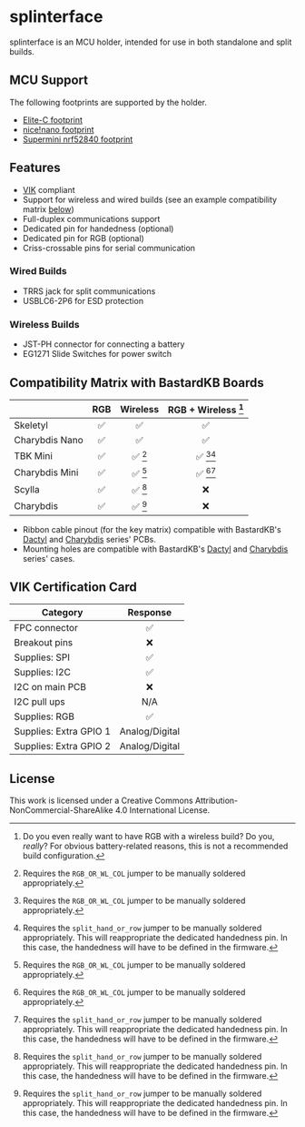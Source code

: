 # splinterface

splinterface is an MCU holder, intended for use in both standalone and split builds.

## MCU Support

The following footprints are supported by the holder.

* [Elite-C footprint](https://deskthority.net/wiki/Elite-C)
* [nice!nano footprint](https://nicekeyboards.com/docs/nice-nano/pinout-schematic/#pinout)
* [Supermini nrf52840 footprint](https://github.com/joric/nrfmicro/wiki/Alternatives#supermini-nrf52840)

## Features

* [VIK](https://github.com/sadekbaroudi/vik) compliant
* Support for wireless and wired builds (see an example compatibility matrix [below](#compatibility-matrix-with-bastardkb-boards))
* Full-duplex communications support
* Dedicated pin for handedness (optional)
* Dedicated pin for RGB (optional)
* Criss-crossable pins for serial communication

### Wired Builds

* TRRS jack for split communications
* USBLC6-2P6 for ESD protection

### Wireless Builds

* JST-PH connector for connecting a battery
* EG1271 Slide Switches for power switch

## Compatibility Matrix with BastardKB Boards

|                | RGB | Wireless | RGB + Wireless [^1] |
|----------------|:---:|:--------:|:-------------------:|
| Skeletyl       | ✅   | ✅        | ✅                 |
| Charybdis Nano | ✅   | ✅        | ✅                 |
| TBK Mini       | ✅   | ✅ [^2]   | ✅ [^2][^3]        |
| Charybdis Mini | ✅   | ✅ [^2]   | ✅ [^2][^3]        |
| Scylla         | ✅   | ✅ [^3]   | ❌                 |
| Charybdis      | ✅   | ✅ [^3]   | ❌                 |

* Ribbon cable pinout (for the key matrix) compatible with BastardKB's [Dactyl](https://bastardkb.com/dactyls/) and [Charybdis](https://bastardkb.com/charybdis/) series' PCBs.
* Mounting holes are compatible with BastardKB's [Dactyl](https://bastardkb.com/dactyls/) and [Charybdis](https://bastardkb.com/charybdis/) series' cases.

## VIK Certification Card

| Category                | Response           |
| ----------------------- |:------------------:|
| FPC connector           | ✅                 |
| Breakout pins           | ❌                 |
| Supplies: SPI           | ✅                 |
| Supplies: I2C           | ✅                 |
| I2C on main PCB         | ❌                 |
| I2C pull ups            | N/A                |
| Supplies: RGB           | ✅                 |
| Supplies: Extra GPIO 1  | Analog/Digital     |
| Supplies: Extra GPIO 2  | Analog/Digital     |

## License

This work is licensed under a Creative Commons Attribution-NonCommercial-ShareAlike 4.0 International License.

[^1]: Do you even really want to have RGB with a wireless build? Do you, *really*? For obvious battery-related reasons, this is not a recommended build configuration.
[^2]: Requires the `RGB_OR_WL_COL` jumper to be manually soldered appropriately.
[^3]: Requires the `split_hand_or_row` jumper to be manually soldered appropriately. This will reappropriate the dedicated handedness pin. In this case, the handedness will have to be defined in the firmware.
